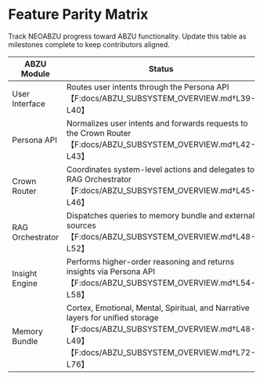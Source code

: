 # Feature Parity Matrix

Track NEOABZU progress toward ABZU functionality. Update this table as milestones complete to keep contributors aligned.

| ABZU Module | Status | NEOABZU Plan |
| --- | --- | --- |
| User Interface | Routes user intents through the Persona API【F:docs/ABZU_SUBSYSTEM_OVERVIEW.md†L39-L40】 | drop |
| Persona API | Normalizes user intents and forwards requests to the Crown Router【F:docs/ABZU_SUBSYSTEM_OVERVIEW.md†L42-L43】 | rewrite in Rust |
| Crown Router | Coordinates system-level actions and delegates to RAG Orchestrator【F:docs/ABZU_SUBSYSTEM_OVERVIEW.md†L45-L46】 | rewrite in Rust |
| RAG Orchestrator | Dispatches queries to memory bundle and external sources【F:docs/ABZU_SUBSYSTEM_OVERVIEW.md†L48-L52】 | rewrite in Rust |
| Insight Engine | Performs higher-order reasoning and returns insights via Persona API【F:docs/ABZU_SUBSYSTEM_OVERVIEW.md†L54-L58】 | rewrite in Rust |
| Memory Bundle | Cortex, Emotional, Mental, Spiritual, and Narrative layers for unified storage【F:docs/ABZU_SUBSYSTEM_OVERVIEW.md†L48-L49】【F:docs/ABZU_SUBSYSTEM_OVERVIEW.md†L72-L76】 | reuse |

